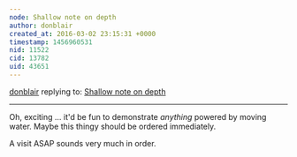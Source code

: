 ```yaml
---
node: Shallow note on depth
author: donblair
created_at: 2016-03-02 23:15:31 +0000
timestamp: 1456960531
nid: 11522
cid: 13782
uid: 43651
---
```




[donblair](../profile/donblair) replying to: [Shallow note on depth](../notes/donblair/01-14-2015/shallow-note-on-depth)

----
Oh, exciting ... it'd be fun to demonstrate *anything* powered by moving water.  Maybe this thingy should be ordered immediately. 

A visit ASAP sounds very much in order.  